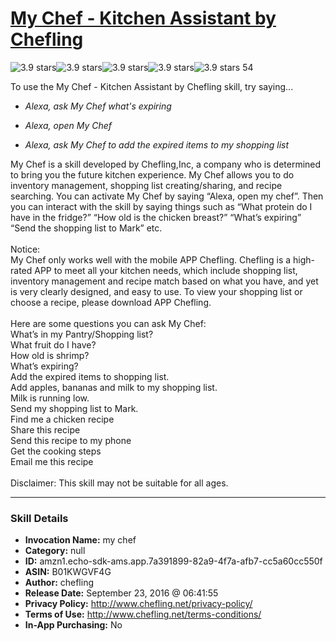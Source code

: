 # [My Chef - Kitchen Assistant by Chefling](http://alexa.amazon.com/#skills/amzn1.echo-sdk-ams.app.7a391899-82a9-4f7a-afb7-cc5a60cc550f)
![3.9 stars](../../images/ic_star_black_18dp_1x.png)![3.9 stars](../../images/ic_star_black_18dp_1x.png)![3.9 stars](../../images/ic_star_black_18dp_1x.png)![3.9 stars](../../images/ic_star_half_black_18dp_1x.png)![3.9 stars](../../images/ic_star_border_black_18dp_1x.png) 54

To use the My Chef - Kitchen Assistant by Chefling skill, try saying...

* *Alexa, ask My Chef what's expiring*

* *Alexa, open My Chef*

* *Alexa, ask My Chef to add the expired items to my shopping list*

My Chef is a skill developed by Chefling,Inc, a company who is determined to bring you the future kitchen experience.  My Chef allows you to do inventory management, shopping list creating/sharing, and recipe searching. You can activate My Chef by saying “Alexa, open my chef”. Then you can interact with the skill by saying things such as “What protein do I have in the fridge?” “How old is the chicken breast?” “What’s expiring” “Send the shopping list to Mark” etc.
<br><br>
Notice:<br>
My Chef only works well with the mobile APP Chefling. Chefling is a high-rated APP to meet all your kitchen needs, which include shopping list, inventory management and recipe match based on what you have, and yet is very clearly designed, and easy to use.  To view your shopping list or choose a recipe, please download APP Chefling.
<br><br>
Here are some questions you can ask My Chef:<br>
What’s in my Pantry/Shopping list?<br>
What fruit do I have?<br>
How old is shrimp?<br>
What’s expiring?<br>
Add the expired items to shopping list.<br>
Add apples, bananas and milk to my shopping list.<br>
Milk is running low.<br>
Send my shopping list to Mark.<br>
Find me a chicken recipe<br>
Share this recipe<br>
Send this recipe to my phone<br>
Get the cooking steps<br>
Email me this recipe<br>
<br>
Disclaimer: This skill may not be suitable for all ages.

***

### Skill Details

* **Invocation Name:** my chef
* **Category:** null
* **ID:** amzn1.echo-sdk-ams.app.7a391899-82a9-4f7a-afb7-cc5a60cc550f
* **ASIN:** B01KWGVF4G
* **Author:** chefling
* **Release Date:** September 23, 2016 @ 06:41:55
* **Privacy Policy:** http://www.chefling.net/privacy-policy/
* **Terms of Use:** http://www.chefling.net/terms-conditions/
* **In-App Purchasing:** No
